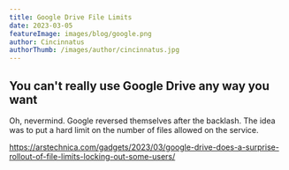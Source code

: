 ```yaml
---
title: Google Drive File Limits
date: 2023-03-05
featureImage: images/blog/google.png
author: Cincinnatus
authorThumb: /images/author/cincinnatus.jpg
---
```


## You can't really use Google Drive any way you want

Oh, nevermind. Google reversed themselves after the backlash. The idea was to put a hard limit on the number of files allowed on the service.

https://arstechnica.com/gadgets/2023/03/google-drive-does-a-surprise-rollout-of-file-limits-locking-out-some-users/
